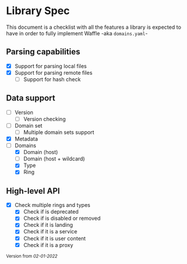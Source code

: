 # Library Spec
This document is a checklist with all the features a library is expected to have in order to fully implement Waffle
-aka ``domains.yaml``-

## Parsing capabilities
- [x] Support for parsing local files
- [x] Support for parsing remote files
  - [ ] Support for hash check

## Data support
- [ ] Version
  - [ ] Version checking
- [ ] Domain set
  - [ ] Multiple domain sets support
- [x] Metadata
- [ ] Domains
  - [x] Domain (host)
  - [ ] Domain (host + wildcard)
  - [x] Type
  - [x] Ring

## High-level API
- [x] Check multiple rings and types
  - [x] Check if is deprecated
  - [x] Check if is disabled or removed
  - [x] Check if it is landing
  - [x] Check if it is a service
  - [x] Check if it is user content
  - [x] Check if it is a proxy

<sub>Version from _02-01-2022_<sub>
